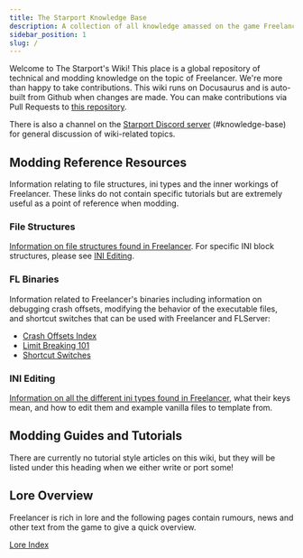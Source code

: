 ```yaml
---
title: The Starport Knowledge Base
description: A collection of all knowledge amassed on the game Freelancer
sidebar_position: 1
slug: /
---
```


Welcome to The Starport's Wiki! This place is a global repository of technical and modding knowledge on the topic of Freelancer. We're more than happy to take contributions. This wiki runs on Docusaurus and is auto-built from Github when changes are made. You can make contributions via Pull Requests to [this repository](https://github.com/TheStarport/KnowledgeBase). 

There is also a channel on the [Starport Discord server](https://discord.gg/freelancer-galactic-community-638984923591737355) (#knowledge-base) for general discussion of wiki-related topics.

## Modding Reference Resources

Information relating to file structures, ini types and the inner workings of Freelancer. These links do not contain specific tutorials but are extremely useful as a point of reference when modding.

### File Structures

[Information on file structures found in Freelancer](file-structures/index.md). For specific INI block structures, please see [INI Editing](ini-editing/index.md).

### FL Binaries

Information related to Freelancer's binaries including information on debugging crash offsets, modifying the behavior of the executable files, and shortcut switches that can be used with Freelancer and FLServer:

* [Crash Offsets Index](./fl-binaries/crash-offsets.mdx)
* [Limit Breaking 101](./fl-binaries/limit-breaking/index.md)
* [Shortcut Switches](./fl-binaries/shortcut-switches.md)

### INI Editing

[Information on all the different ini types found in Freelancer](ini-editing/index.md), what their keys mean, and how to edit them and example vanilla files to template from.

## Modding Guides and Tutorials

There are currently no tutorial style articles on this wiki, but they will be listed under this heading when we either write or port some!

## Lore Overview
Freelancer is rich in lore and the following pages contain rumours, news and other text from the game to give a quick overview.

[Lore Index](./lore/index.md)
